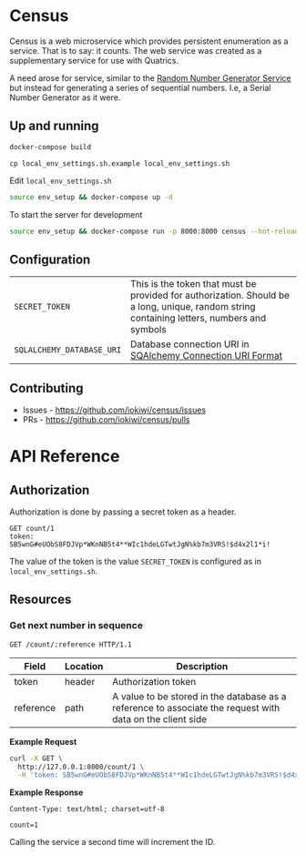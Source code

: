 # Census

Census is a web microservice which provides persistent enumeration as a service. That is to say: it counts. The web service was created as a supplementary service for use with Quatrics.

A need arose for service, similar to the [Random Number Generator Service](http://reporting.qualtrics.com/projects/randomNumGen.php) but instead for generating a series of sequential numbers. I.e, a Serial Number Generator as it were.

## Up and running

```bash
docker-compose build
```

```
cp local_env_settings.sh.example local_env_settings.sh
```

Edit `local_env_settings.sh`

```bash
source env_setup && docker-compose up -d
```

To start the server for development
```bash
source env_setup && docker-compose run -p 8000:8000 census --hot-reload
```

## Configuration

|||
|---|---|
|`SECRET_TOKEN`|This is the token that must be provided for authorization. Should be a long, unique, random string containing letters, numbers and symbols|
|`SQLALCHEMY_DATABASE_URI`|Database connection URI in [SQAlchemy Connection URI Format](https://flask-sqlalchemy.palletsprojects.com/en/2.x/config/#connection-uri-format)|

## Contributing

 * Issues - https://github.com/iokiwi/census/issues
 * PRs - https://github.com/iokiwi/census/pulls

# API Reference

## Authorization

Authorization is done by passing a secret token as a header.

```http
GET count/1
token: SB5wnG#eUObS8FDJVp*WKnNB5t4**WIc1hdeLGTwtJgN%kb7m3VRS!$d4x2l1*i!
```

The value of the token is the value `SECRET_TOKEN` is configured as in `local_env_settings.sh`.

## Resources 

### Get next number in sequence
```http
GET /count/:reference HTTP/1.1
```

|Field|Location|Description|
|---|---|---|
|token|header|Authorization token|
|reference|path|A value to be stored in the database as a reference to associate the request with data on the client side|

**Example Request**
```bash
curl -X GET \
  http://127.0.0.1:8000/count/1 \
  -H 'token: SB5wnG#eUObS8FDJVp*WKnNB5t4**WIc1hdeLGTwtJgN%kb7m3VRS!$d4x2l1*i!'
```

**Example Response**
```
Content-Type: text/html; charset=utf-8

count=1
```

Calling the service a second time will increment the ID.

